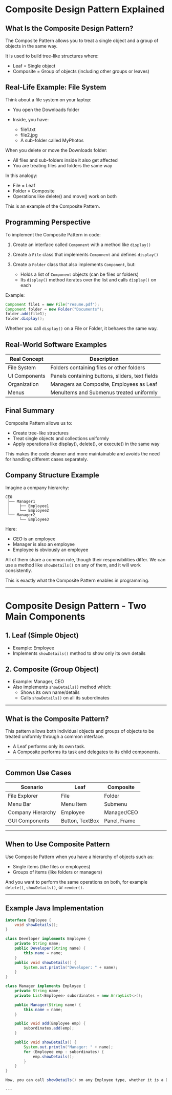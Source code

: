 # Composite Design Pattern Explained

## What Is the Composite Design Pattern?

The Composite Pattern allows you to treat a single object and a group of objects in the same way.

It is used to build tree-like structures where:

* Leaf = Single object
* Composite = Group of objects (including other groups or leaves)

## Real-Life Example: File System

Think about a file system on your laptop:

* You open the Downloads folder
* Inside, you have:

  * file1.txt
  * file2.jpg
  * A sub-folder called MyPhotos

When you delete or move the Downloads folder:

* All files and sub-folders inside it also get affected
* You are treating files and folders the same way

In this analogy:

* File = Leaf
* Folder = Composite
* Operations like delete() and move() work on both

This is an example of the Composite Pattern.

## Programming Perspective

To implement the Composite Pattern in code:

1. Create an interface called `Component` with a method like `display()`
2. Create a `File` class that implements `Component` and defines `display()`
3. Create a `Folder` class that also implements `Component`, but:

   * Holds a list of `Component` objects (can be files or folders)
   * Its `display()` method iterates over the list and calls `display()` on each

Example:

```java
Component file1 = new File("resume.pdf");
Component folder = new Folder("Documents");
folder.add(file1);
folder.display();
```

Whether you call `display()` on a File or Folder, it behaves the same way.

## Real-World Software Examples

| Real Concept  | Description                                     |
| ------------- | ----------------------------------------------- |
| File System   | Folders containing files or other folders       |
| UI Components | Panels containing buttons, sliders, text fields |
| Organization  | Managers as Composite, Employees as Leaf        |
| Menus         | MenuItems and Submenus treated uniformly        |

## Final Summary

Composite Pattern allows us to:

* Create tree-like structures
* Treat single objects and collections uniformly
* Apply operations like display(), delete(), or execute() in the same way

This makes the code cleaner and more maintainable and avoids the need for handling different cases separately.

## Company Structure Example

Imagine a company hierarchy:

```
CEO
 ├── Manager1
 │    ├── Employee1
 │    └── Employee2
 └── Manager2
      └── Employee3
```

Here:

* CEO is an employee
* Manager is also an employee
* Employee is obviously an employee

All of them share a common role, though their responsibilities differ. We can use a method like `showDetails()` on any of them, and it will work consistently.

This is exactly what the Composite Pattern enables in programming.

---

# Composite Design Pattern - Two Main Components

## 1. Leaf (Simple Object)

- Example: Employee
- Implements `showDetails()` method to show only its own details

## 2. Composite (Group Object)

- Example: Manager, CEO
- Also implements `showDetails()` method which:
  - Shows its own name/details
  - Calls `showDetails()` on all its subordinates

---

## What is the Composite Pattern?

This pattern allows both individual objects and groups of objects to be treated uniformly through a common interface.

- A Leaf performs only its own task.
- A Composite performs its task and delegates to its child components.

---

## Common Use Cases

| Scenario          | Leaf            | Composite    |
| ----------------- | --------------- | ------------ |
| File Explorer     | File            | Folder       |
| Menu Bar          | Menu Item       | Submenu      |
| Company Hierarchy | Employee        | Manager/CEO  |
| GUI Components    | Button, TextBox | Panel, Frame |

---

## When to Use Composite Pattern

Use Composite Pattern when you have a hierarchy of objects such as:

- Single items (like files or employees)
- Groups of items (like folders or managers)

And you want to perform the same operations on both, for example `delete()`, `showDetails()`, or `render()`.

---

## Example Java Implementation

```java
interface Employee {
    void showDetails();
}

class Developer implements Employee {
    private String name;
    public Developer(String name) {
        this.name = name;
    }
    public void showDetails() {
        System.out.println("Developer: " + name);
    }
}

class Manager implements Employee {
    private String name;
    private List<Employee> subordinates = new ArrayList<>();

    public Manager(String name) {
        this.name = name;
    }

    public void add(Employee emp) {
        subordinates.add(emp);
    }

    public void showDetails() {
        System.out.println("Manager: " + name);
        for (Employee emp : subordinates) {
            emp.showDetails();
        }
    }
}

Now, you can call showDetails() on any Employee type, whether it is a Developer or a Manager with a team.

---
